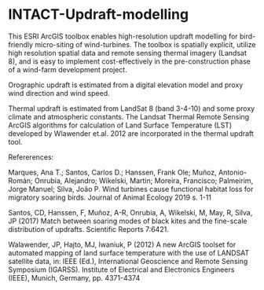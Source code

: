 # INTACT-Updraft-modelling

This ESRI ArcGIS toolbox enables high-resolution updraft modelling for bird-friendly micro-siting of wind-turbines. The toolbox is spatially explicit,  utilize high resolution spatial data and remote sensing thermal imagery (Landsat 8), and is easy to implement cost-effectively in the pre-construction phase of a wind-farm development project.

Orographic updraft is estimated from a digital elevation model and proxy wind direction and wind speed.

Thermal updraft is estimated from LandSat 8 (band 3-4-10) and some proxy climate and atmospheric constants. The Landsat Thermal Remote Sensing ArcGIS algorithms for calculation of Land Surface Temperature (LST) developed by Wlawender et.al. 2012 are incorporated in the thermal updraft tool.

Refererences:

Marques, Ana T.; Santos, Carlos D.; Hanssen, Frank Ole; Muñoz, Antonio-Román; Onrubia, Alejandro; Wikelski, Martin; Moreira, Francisco; Palmeirim, Jorge Manuel; Silva, João P. Wind turbines cause functional habitat loss for migratory soaring birds. Journal of Animal Ecology 2019 s. 1-11

Santos, CD, Hanssen, F, Muñoz, A-R, Onrubia, A, Wikelski, M, May, R, Silva, JP (2017) Match between soaring modes of black kites and the fine-scale distribution of updrafts. Scientific Reports 7:6421. 

Walawender, JP, Hajto, MJ, Iwaniuk, P (2012) A new ArcGIS toolset for automated mapping of land surface temperature with the use of LANDSAT satellite data, in: IEEE (Ed.), International Geoscience and Remote Sensing Symposium (IGARSS). Institute of Electrical and Electronics Engineers (IEEE), Munich, Germany, pp. 4371-4374
